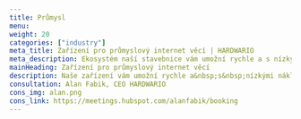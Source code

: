 ```yaml
---
title: Průmysl
menu:
weight: 20
categories: ["industry"]
meta_title: Zařízení pro průmyslový internet věcí | HARDWARIO
meta_description: Ekosystém naší stavebnice vám umožní rychle a s nízkými náklady zrealizovat pilotní projekty průmyslu 4.0 v oblastech prediktivní údržby, monitoringu výroby nebo například sledování komfortu pracovního prostředí.
mainHeading: Zařízení pro průmyslový internet věcí
description: Naše zařízení vám umožní rychle a&nbsp;s&nbsp;nízkými náklady zrealizovat projekty průmyslu 4.0 v oblastech prediktivní údržby, monitoringu výroby nebo například sledování komfortu pracovního prostředí.
consultation: Alan Fabik, CEO HARDWARIO
cons_img: alan.png
cons_link: https://meetings.hubspot.com/alanfabik/booking
---
```

